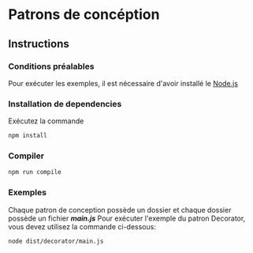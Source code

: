 # Patrons de concéption

## Instructions

### Conditions préalables
Pour exécuter les exemples, il est nécessaire d'avoir installé le [Node.js](https://nodejs.org/fr/)

### Installation de dependencies

Exécutez la commande 
```bash
npm install
```

### Compiler
```bash
npm run compile
```

### Exemples
Chaque patron de conception possède un dossier et chaque dossier possède un fichier ***main.js***
Pour exécuter l'exemple du patron Decorator, vous devez utilisez la commande ci-dessous:

```bash
node dist/decorator/main.js
```
